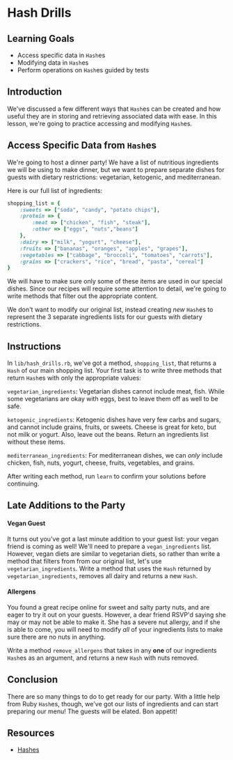 # Hash Drills

## Learning Goals

- Access specific data in `Hash`es
- Modifying data in `Hash`es
- Perform operations on `Hash`es guided by tests

## Introduction

We've discussed a few different ways that `Hash`es can be created and how useful
they are in storing and retrieving associated data with ease. In this lesson,
we're going to practice accessing and modifying `Hash`es.

## Access Specific Data from `Hash`es

We're going to host a dinner party! We have a list of nutritious ingredients we
will be using to make dinner, but we want to prepare separate dishes for guests
with dietary restrictions: vegetarian, ketogenic, and mediterranean.

Here is our full list of ingredients:

```ruby
shopping_list = {
    :sweets => ["soda", "candy", "potato chips"],
    :protein => {
        :meat => ["chicken", "fish", "steak"],
        :other => ["eggs", "nuts","beans"]
    },
    :dairy => ["milk", "yogurt", "cheese"],
    :fruits => ["bananas", "oranges", "apples", "grapes"],
    :vegetables => ["cabbage", "broccoli", "tomatoes", "carrots"],
    :grains => ["crackers", "rice", "bread", "pasta", "cereal"]
}
```

We will have to make sure only some of these items are used in our special
dishes. Since our recipes will require some attention to detail, we're going to
write methods that filter out the appropriate content.

We don't want to modify our original list, instead creating _new_ `Hash`es to
represent the 3 separate ingredients lists for our guests with dietary
restrictions.

## Instructions

In `lib/hash_drills.rb`, we've got a method, `shopping_list`, that returns a
`Hash` of our main shopping list. Your first task is to write three methods that
return `Hash`es with only the appropriate values:

`vegetarian_ingredients`: Vegetarian dishes cannot include meat, fish. While
some vegetarians are okay with eggs, best to leave them off as well to be safe.

`ketogenic_ingredients`: Ketogenic dishes have very few carbs and sugars, and
cannot include grains, fruits, or sweets. Cheese is great for keto, but not
milk or yogurt. Also, leave out the beans. Return an ingredients list without
these items.

`mediterranean_ingredients`: For mediterranean dishes, we can _only_ include
chicken, fish, nuts, yogurt, cheese, fruits, vegetables, and grains.

After writing each method, run `learn` to confirm your solutions before
continuing.

## Late Additions to the Party

#### Vegan Guest

It turns out you've got a last minute addition to your guest list: your vegan
friend is coming as well! We'll need to prepare a `vegan_ingredients` list.
However, vegan diets are similar to vegetarian diets, so rather than write a
method that filters from from our original list, let's use
`vegetarian_ingredients`. Write a method that uses the `Hash` returned by
`vegetarian_ingredients`, removes all dairy and returns a new `Hash`.

#### Allergens

You found a great recipe online for sweet and salty party nuts, and are
eager to try it out on your guests. However, a dear friend RSVP'd saying she may
or may not be able to make it. She has a severe nut allergy, and if she
is able to come, you will need to modify _all_ of your ingredients lists to make
sure there are no nuts in anything.

Write a method `remove_allergens` that takes in any **one** of our ingredients
`Hash`es as an argument, and returns a new `Hash` with nuts removed.

## Conclusion

There are so many things to do to get ready for our party. With a little help
from Ruby `Hash`es, though, we've got our lists of ingredients and can start
preparing our menu! The guests will be elated. Bon appetit!

## Resources

- [Hashes]

[hashes]: https://ruby-doc.org/core-2.5.1/Hash.html
